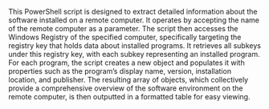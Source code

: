 This PowerShell script is designed to extract detailed information about the software installed on a remote computer. It operates by accepting the name of the remote computer as a parameter. The script then accesses the Windows Registry of the specified computer, specifically targeting the registry key that holds data about installed programs. It retrieves all subkeys under this registry key, with each subkey representing an installed program. For each program, the script creates a new object and populates it with properties such as the program’s display name, version, installation location, and publisher. The resulting array of objects, which collectively provide a comprehensive overview of the software environment on the remote computer, is then outputted in a formatted table for easy viewing.
